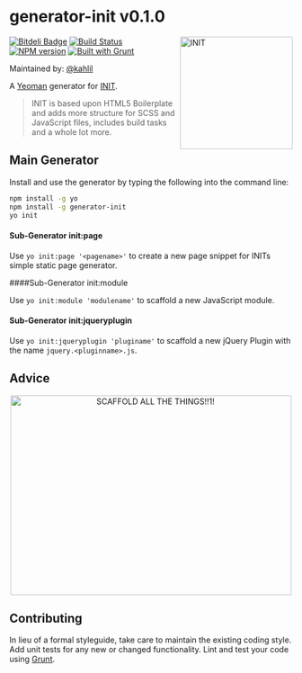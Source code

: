 # generator-init v0.1.0

<img src="http://rawgithub.com/use-init/init/master/logo.svg" alt="INIT" title="INIT" width="200" align="right">

[![Bitdeli Badge](https://d2weczhvl823v0.cloudfront.net/use-init/generator-init/trend.png)](https://bitdeli.com/free "Bitdeli Badge")
[![Build Status](https://travis-ci.org/use-init/generator-init.png)](https://travis-ci.org/use-init/generator-init)
[![NPM version](https://badge.fury.io/js/generator-init.png)](http://badge.fury.io/js/generator-init)
[![Built with Grunt](https://cdn.gruntjs.com/builtwith.png)](http://gruntjs.com/)

Maintained by: [@kahlil](https://github.com/kahlil)

A [Yeoman](http://yeoman.io) generator for [INIT](http://use-init.com).

> INIT is based upon HTML5 Boilerplate and adds more structure for SCSS and JavaScript files, includes build tasks and a whole lot more.

## Main Generator

Install and use the generator by typing the following into the command line:

```sh
npm install -g yo
npm install -g generator-init
yo init
```

#### Sub-Generator init:page

Use `yo init:page '<pagename>'` to create a new page snippet for INITs simple static page generator.

####Sub-Generator init:module

Use `yo init:module 'modulename'` to scaffold a new JavaScript module.

#### Sub-Generator init:jqueryplugin

Use `yo init:jqueryplugin 'pluginame'` to scaffold a new jQuery Plugin with the name `jquery.<pluginname>.js`.

## Advice

<p align="center">
  <img src="https://raw.github.com/use-init/generator-init/master/scaffoldallthethings.png" alt="SCAFFOLD ALL THE THINGS!!1!" title="SCAFFOLD ALL THE THINGS!!1!" width="500" height="355" align="center">
</p>

## Contributing

In lieu of a formal styleguide, take care to maintain the existing coding style. Add unit tests for any new or changed functionality. Lint and test your code using [Grunt](http://gruntjs.com/).

